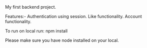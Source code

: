 My first backend project.

Features:-
Authentication using session.
Like functionality.
Account functionality.

To run on local run:
npm install

Please make sure you have node installed on your local.